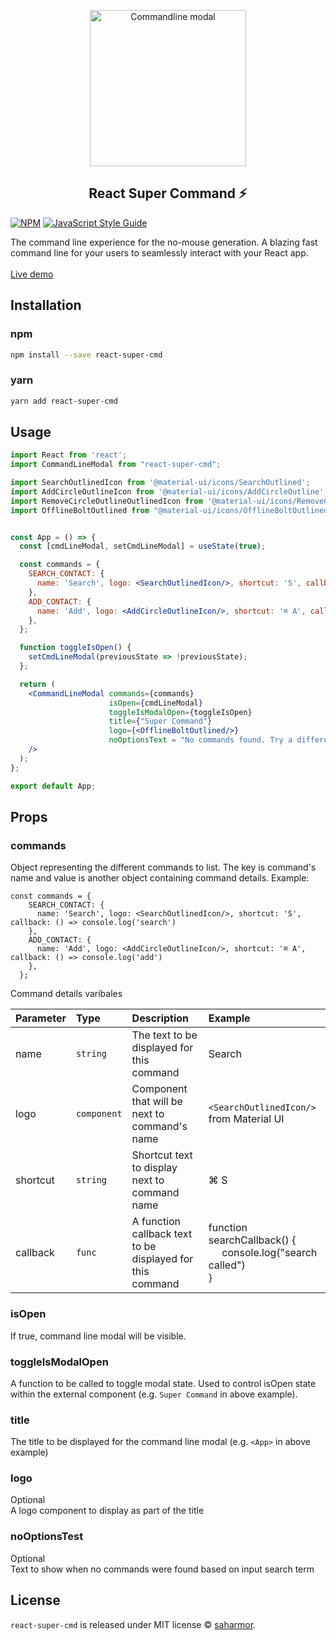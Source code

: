 <p align="center">
  <img width="250px" src="https://i.ibb.co/FYWBRSb/Screenshot-2020-12-16-at-16-42-30.png" alt="Commandline modal"/><br/>
  <h2 align="center">React Super Command ⚡</h2>
</p>

[![NPM](https://img.shields.io/npm/v/react-super-cmd.svg)](https://www.npmjs.com/package/react-super-cmd) [![JavaScript Style Guide](https://img.shields.io/badge/code_style-standard-brightgreen.svg)](https://standardjs.com)

The command line experience for the no-mouse generation. A blazing fast command line for your users to seamlessly interact with your React app.
<br><br>
[Live demo](https://saharmor.github.io/react-super-cmd/)

## Installation

### npm

```bash
npm install --save react-super-cmd
```

### yarn

```bash
yarn add react-super-cmd
```

## Usage

```jsx
import React from 'react';
import CommandLineModal from "react-super-cmd";

import SearchOutlinedIcon from '@material-ui/icons/SearchOutlined';
import AddCircleOutlineIcon from '@material-ui/icons/AddCircleOutline';
import RemoveCircleOutlineOutlinedIcon from '@material-ui/icons/RemoveCircleOutlineOutlined';
import OfflineBoltOutlined from "@material-ui/icons/OfflineBoltOutlined";


const App = () => {
  const [cmdLineModal, setCmdLineModal] = useState(true);

  const commands = {
    SEARCH_CONTACT: {
      name: 'Search', logo: <SearchOutlinedIcon/>, shortcut: 'S', callback: () => console.log('search')
    },
    ADD_CONTACT: {
      name: 'Add', logo: <AddCircleOutlineIcon/>, shortcut: '⌘ A', callback: () => console.log('add')
    },
  };

  function toggleIsOpen() {
    setCmdLineModal(previousState => !previousState);
  };

  return (
    <CommandLineModal commands={commands} 
                      isOpen={cmdLineModal} 
                      toggleIsModalOpen={toggleIsOpen}
                      title={"Super Command"} 
                      logo={<OfflineBoltOutlined/>}
                      noOptionsText = "No commands found. Try a different search term."
    />
  );
};

export default App;
```

## Props
### commands
Object representing the different commands to list. The key is command's name and value is another object containing command details. Example:
```
const commands = {
    SEARCH_CONTACT: {
      name: 'Search', logo: <SearchOutlinedIcon/>, shortcut: 'S', callback: () => console.log('search')
    },
    ADD_CONTACT: {
      name: 'Add', logo: <AddCircleOutlineIcon/>, shortcut: '⌘ A', callback: () => console.log('add')
    },
  };
```
Command details varibales

| Parameter  | Type      | Description | Example |
| :--------- | :-------- | :---------- | :----- |
| name       | `string`    | The text to be displayed for this command| Search 
| logo       | `component` | Component that will be next to command's name |`<SearchOutlinedIcon/>` from Material UI|
| shortcut   | `string`    | Shortcut text to display next to command name |⌘ S|
| callback   | `func`      | A function callback text to be displayed for this command|function searchCallback() {<br/>&nbsp;&nbsp;&nbsp;&nbsp;&nbsp;console.log("search called")<br/>}|

### isOpen
If true, command line modal will be visible.

### toggleIsModalOpen
A function to be called to toggle modal state. Used to control isOpen state within the external component (e.g. `Super Command` in above example). 

### title
The title to be displayed for the command line modal (e.g. `<App>` in above example)

### logo
Optional<br>
A logo component to display as part of the title

### noOptionsTest
Optional<br> 
Text to show when no commands were found based on input search term

## License

`react-super-cmd` is released under MIT license © [saharmor](https://github.com/saharmor).
